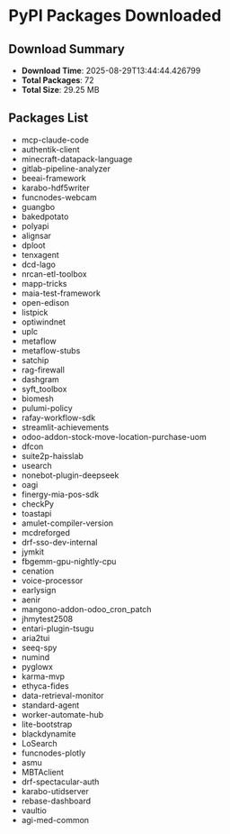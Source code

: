 # PyPI Packages Downloaded

## Download Summary
- **Download Time**: 2025-08-29T13:44:44.426799
- **Total Packages**: 72
- **Total Size**: 29.25 MB

## Packages List
- mcp-claude-code
- authentik-client
- minecraft-datapack-language
- gitlab-pipeline-analyzer
- beeai-framework
- karabo-hdf5writer
- funcnodes-webcam
- guangbo
- bakedpotato
- polyapi
- alignsar
- dploot
- tenxagent
- dcd-lago
- nrcan-etl-toolbox
- mapp-tricks
- maia-test-framework
- open-edison
- listpick
- optiwindnet
- uplc
- metaflow
- metaflow-stubs
- satchip
- rag-firewall
- dashgram
- syft_toolbox
- biomesh
- pulumi-policy
- rafay-workflow-sdk
- streamlit-achievements
- odoo-addon-stock-move-location-purchase-uom
- dfcon
- suite2p-haisslab
- usearch
- nonebot-plugin-deepseek
- oagi
- finergy-mia-pos-sdk
- checkPy
- toastapi
- amulet-compiler-version
- mcdreforged
- drf-sso-dev-internal
- jymkit
- fbgemm-gpu-nightly-cpu
- cenation
- voice-processor
- earlysign
- aenir
- mangono-addon-odoo_cron_patch
- jhmytest2508
- entari-plugin-tsugu
- aria2tui
- seeq-spy
- numind
- pyglowx
- karma-mvp
- ethyca-fides
- data-retrieval-monitor
- standard-agent
- worker-automate-hub
- lite-bootstrap
- blackdynamite
- LoSearch
- funcnodes-plotly
- asmu
- MBTAclient
- drf-spectacular-auth
- karabo-utidserver
- rebase-dashboard
- vaultio
- agi-med-common
